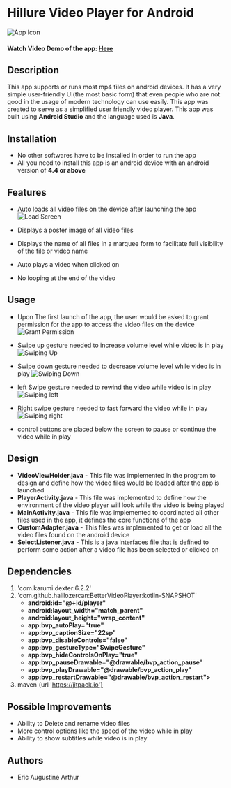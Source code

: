 # Hillure Video Player for Android
 ![App Icon](https://github.com/me50/AugustineArthur/blob/cs50/problems/2022/x/project/20220329_105742.png)
#### Watch Video Demo of the app: [Here](https://www.youtube.com/watch?v=oEkov5x229E)
## Description
 This app supports or runs most mp4 files on android devices.
 It has a very simple user-friendly UI(the most basic form) that even people who are not
 good in the usage of modern technology can use easily.
 This app was created to serve as a simplified user friendly video player.
 This app was built using **Android Studio** and the language used is **Java**.
## Installation
 * No other softwares have to be installed in order to run the app
 * All you need to install this app is an android device with an android version of **4.4 or above**

## Features
 * Auto loads all video files on the device after launching the app
 ![Load Screen](https://github.com/me50/AugustineArthur/blob/cs50/problems/2022/x/project/loadScreen.png)


 * Displays a poster image of all video files
 * Displays the name of all files in a marquee form to facilitate full visibility of the file or video name
 * Auto plays a video when clicked on
 * No looping at the end of the video
## Usage
 * Upon The first launch of the app, the user would be asked to grant permission for the app to access the video files on the device
 ![Grant Permission](https://github.com/me50/AugustineArthur/blob/cs50/problems/2022/x/project/permission.png)

 * Swipe up gesture needed to increase volume level  while video is in play
 ![Swiping Up](https://github.com/me50/AugustineArthur/blob/cs50/problems/2022/x/project/Swipe%20Up.jpg)

 * Swipe down gesture needed to decrease volume level while video is in play
 ![Swiping Down](https://github.com/me50/AugustineArthur/blob/cs50/problems/2022/x/project/Swipe%20down.jpg)

 * left Swipe gesture needed to rewind the video while video is in play
 ![Swiping left](https://github.com/me50/AugustineArthur/blob/cs50/problems/2022/x/project/Swipe%20left.jpg)

 * Right swipe gesture needed to fast forward the video while in play
 ![Swiping right](https://github.com/me50/AugustineArthur/blob/cs50/problems/2022/x/project/Swipe%20forward.jpg)

 * control buttons are placed below the screen to pause or continue the video while in play

## Design
 * **VideoViewHolder.java** - This file was implemented in the program to design and define how the video files would be loaded after the app is launched
 * **PlayerActivity.java** - This file was implemented to define how the environment of the video player will look while the video is being played
 * **MainActivity.java** - This file was implemented to coordinated all other files used in the app, it defines the core functions of the app
 * **CustomAdapter.java** - This files was implemented to get or load all the video files found on the android device
 * **SelectListener.java** - This is a java interfaces file that is defined to perform some action after a video file has been selected or clicked on

## Dependencies
1. 'com.karumi:dexter:6.2.2'
2. 'com.github.halilozercan:BetterVideoPlayer:kotlin-SNAPSHOT'
    * **android:id="@+id/player"**
    * **android:layout_width="match_parent"**
    * **android:layout_height="wrap_content"**
    * **app:bvp_autoPlay="true"**
    * **app:bvp_captionSize="22sp"**
    * **app:bvp_disableControls="false"**
    * **app:bvp_gestureType="SwipeGesture"**
    * **app:bvp_hideControlsOnPlay="true"**
    * **app:bvp_pauseDrawable="@drawable/bvp_action_pause"**
    * **app:bvp_playDrawable="@drawable/bvp_action_play"**
    * **app:bvp_restartDrawable="@drawable/bvp_action_restart">**
 3.  maven {url 'https://jitpack.io'}

## Possible Improvements
* Ability to Delete and rename video files
* More control options like the speed of the video while in play
* Ability to show subtitles while video is in play

## Authors
 * Eric Augustine Arthur

